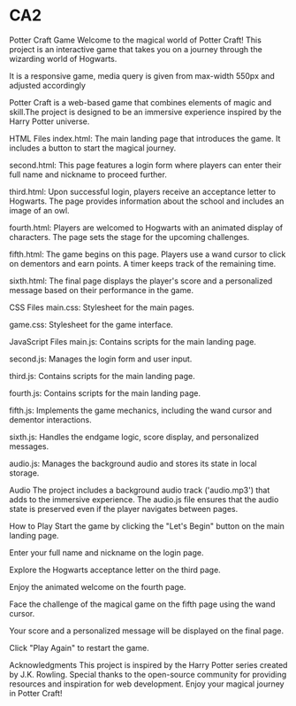 # CA2
Potter Craft Game
Welcome to the magical world of Potter Craft! This project is an interactive game that takes you on a journey through the wizarding world of Hogwarts. 

It is a responsive game, media query is given from max-width 550px and adjusted accordingly

Potter Craft is a web-based game that combines elements of magic and skill.The project is designed to be an immersive experience inspired by the Harry Potter universe.

HTML Files
index.html: The main landing page that introduces the game. It includes a button to start the magical journey.

second.html: This page features a login form where players can enter their full name and nickname to proceed further.

third.html: Upon successful login, players receive an acceptance letter to Hogwarts. The page provides information about the school and includes an image of an owl.

fourth.html: Players are welcomed to Hogwarts with an animated display of characters. The page sets the stage for the upcoming challenges.

fifth.html: The game begins on this page. Players use a wand cursor to click on dementors and earn points. A timer keeps track of the remaining time.

sixth.html: The final page displays the player's score and a personalized message based on their performance in the game.

CSS Files
main.css: Stylesheet for the main pages.

game.css: Stylesheet for the game interface.

JavaScript Files
main.js: Contains scripts for the main landing page.

second.js: Manages the login form and user input.

third.js: Contains scripts for the main landing page.

fourth.js: Contains scripts for the main landing page.

fifth.js: Implements the game mechanics, including the wand cursor and dementor interactions.

sixth.js: Handles the endgame logic, score display, and personalized messages.

audio.js: Manages the background audio and stores its state in local storage.

Audio
The project includes a background audio track ('audio.mp3') that adds to the immersive experience. The audio.js file ensures that the audio state is preserved even if the player navigates between pages.

How to Play
Start the game by clicking the "Let's Begin" button on the main landing page.

Enter your full name and nickname on the login page.

Explore the Hogwarts acceptance letter on the third page.

Enjoy the animated welcome on the fourth page.

Face the challenge of the magical game on the fifth page using the wand cursor.

Your score and a personalized message will be displayed on the final page.

Click "Play Again" to restart the game.

Acknowledgments
This project is inspired by the Harry Potter series created by J.K. Rowling. Special thanks to the open-source community for providing resources and inspiration for web development. Enjoy your magical journey in Potter Craft!
  
